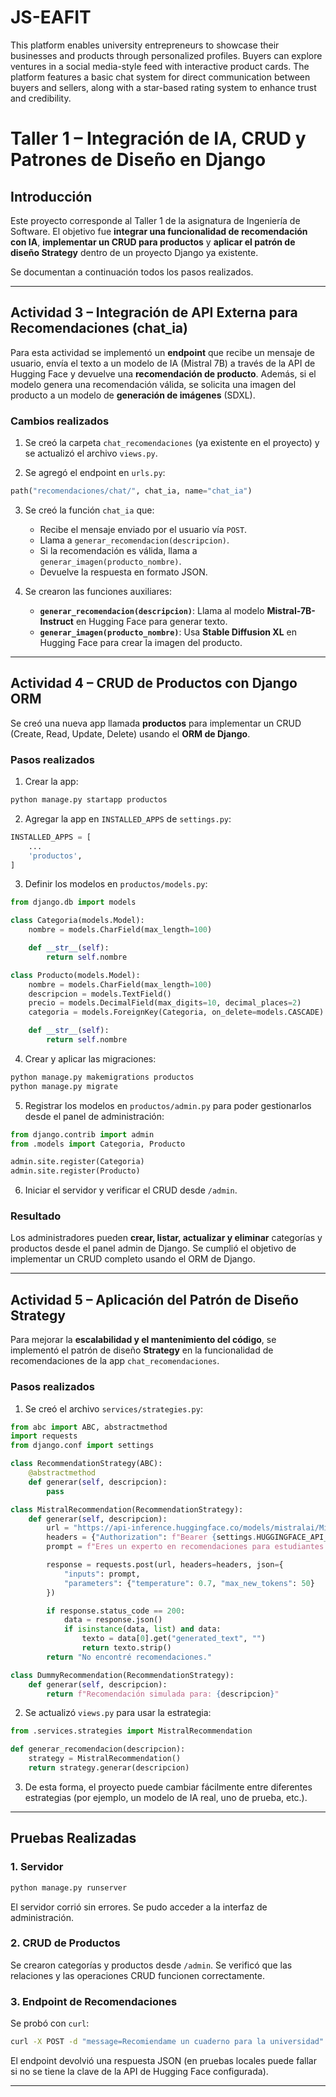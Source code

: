 # JS-EAFIT

This platform enables university entrepreneurs to showcase their businesses and products through personalized profiles. Buyers can explore ventures in a social media-style feed with interactive product cards. The platform features a basic chat system for direct communication between buyers and sellers, along with a star-based rating system to enhance trust and credibility.


# Taller 1 – Integración de IA, CRUD y Patrones de Diseño en Django

## Introducción

Este proyecto corresponde al Taller 1 de la asignatura de Ingeniería de Software. El objetivo fue **integrar una funcionalidad de recomendación con IA**, **implementar un CRUD para productos** y **aplicar el patrón de diseño Strategy** dentro de un proyecto Django ya existente.

Se documentan a continuación todos los pasos realizados.

---

## Actividad 3 – Integración de API Externa para Recomendaciones (chat_ia)

Para esta actividad se implementó un **endpoint** que recibe un mensaje de usuario, envía el texto a un modelo de IA (Mistral 7B) a través de la API de Hugging Face y devuelve una **recomendación de producto**. Además, si el modelo genera una recomendación válida, se solicita una imagen del producto a un modelo de **generación de imágenes** (SDXL).

### Cambios realizados

1. Se creó la carpeta `chat_recomendaciones` (ya existente en el proyecto) y se actualizó el archivo `views.py`.

2. Se agregó el endpoint en `urls.py`:

```python
path("recomendaciones/chat/", chat_ia, name="chat_ia")
```

3. Se creó la función `chat_ia` que:
   - Recibe el mensaje enviado por el usuario vía `POST`.
   - Llama a `generar_recomendacion(descripcion)`.
   - Si la recomendación es válida, llama a `generar_imagen(producto_nombre)`.
   - Devuelve la respuesta en formato JSON.

4. Se crearon las funciones auxiliares:
   - **`generar_recomendacion(descripcion)`**: Llama al modelo **Mistral-7B-Instruct** en Hugging Face para generar texto.
   - **`generar_imagen(producto_nombre)`**: Usa **Stable Diffusion XL** en Hugging Face para crear la imagen del producto.

---

## Actividad 4 – CRUD de Productos con Django ORM

Se creó una nueva app llamada **productos** para implementar un CRUD (Create, Read, Update, Delete) usando el **ORM de Django**.

### Pasos realizados

1. Crear la app:

```bash
python manage.py startapp productos
```

2. Agregar la app en `INSTALLED_APPS` de `settings.py`:

```python
INSTALLED_APPS = [
    ...
    'productos',
]
```

3. Definir los modelos en `productos/models.py`:

```python
from django.db import models

class Categoria(models.Model):
    nombre = models.CharField(max_length=100)

    def __str__(self):
        return self.nombre

class Producto(models.Model):
    nombre = models.CharField(max_length=100)
    descripcion = models.TextField()
    precio = models.DecimalField(max_digits=10, decimal_places=2)
    categoria = models.ForeignKey(Categoria, on_delete=models.CASCADE)

    def __str__(self):
        return self.nombre
```

4. Crear y aplicar las migraciones:

```bash
python manage.py makemigrations productos
python manage.py migrate
```

5. Registrar los modelos en `productos/admin.py` para poder gestionarlos desde el panel de administración:

```python
from django.contrib import admin
from .models import Categoria, Producto

admin.site.register(Categoria)
admin.site.register(Producto)
```

6. Iniciar el servidor y verificar el CRUD desde `/admin`.

### Resultado

Los administradores pueden **crear, listar, actualizar y eliminar** categorías y productos desde el panel admin de Django. Se cumplió el objetivo de implementar un CRUD completo usando el ORM de Django.

---

## Actividad 5 – Aplicación del Patrón de Diseño Strategy

Para mejorar la **escalabilidad y el mantenimiento del código**, se implementó el patrón de diseño **Strategy** en la funcionalidad de recomendaciones de la app `chat_recomendaciones`.

### Pasos realizados

1. Se creó el archivo `services/strategies.py`:

```python
from abc import ABC, abstractmethod
import requests
from django.conf import settings

class RecommendationStrategy(ABC):
    @abstractmethod
    def generar(self, descripcion):
        pass

class MistralRecommendation(RecommendationStrategy):
    def generar(self, descripcion):
        url = "https://api-inference.huggingface.co/models/mistralai/Mistral-7B-Instruct-v0.1"
        headers = {"Authorization": f"Bearer {settings.HUGGINGFACE_API_KEY}"}
        prompt = f"Eres un experto en recomendaciones para estudiantes.\nUsuario: {descripcion}\nAsistente:"

        response = requests.post(url, headers=headers, json={
            "inputs": prompt,
            "parameters": {"temperature": 0.7, "max_new_tokens": 50}
        })

        if response.status_code == 200:
            data = response.json()
            if isinstance(data, list) and data:
                texto = data[0].get("generated_text", "")
                return texto.strip()
        return "No encontré recomendaciones."

class DummyRecommendation(RecommendationStrategy):
    def generar(self, descripcion):
        return f"Recomendación simulada para: {descripcion}"
```

2. Se actualizó `views.py` para usar la estrategia:

```python
from .services.strategies import MistralRecommendation

def generar_recomendacion(descripcion):
    strategy = MistralRecommendation()
    return strategy.generar(descripcion)
```

3. De esta forma, el proyecto puede cambiar fácilmente entre diferentes estrategias (por ejemplo, un modelo de IA real, uno de prueba, etc.).

---

## Pruebas Realizadas

### 1. Servidor

```bash
python manage.py runserver
```

El servidor corrió sin errores. Se pudo acceder a la interfaz de administración.

### 2. CRUD de Productos

Se crearon categorías y productos desde `/admin`. Se verificó que las relaciones y las operaciones CRUD funcionen correctamente.

### 3. Endpoint de Recomendaciones

Se probó con `curl`:

```bash
curl -X POST -d "message=Recomiendame un cuaderno para la universidad" http://127.0.0.1:8000/recomendaciones/chat/
```

El endpoint devolvió una respuesta JSON (en pruebas locales puede fallar si no se tiene la clave de la API de Hugging Face configurada).

---




